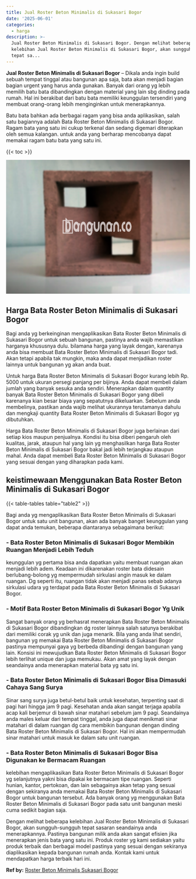 ```yaml
---
title: Jual Roster Beton Minimalis di Sukasari Bogor
date: '2025-06-01'
categories:
  - harga
description: >-
  Jual Roster Beton Minimalis di Sukasari Bogor. Dengan melihat beberapa
  kelebihan Jual Roster Beton Minimalis di Sukasari Bogor, akan sungguh-sungguh
  tepat sa...
---
```


**Jual Roster Beton Minimalis di Sukasari Bogor** – Dikala anda ingin build sebuah tempat tinggal atau bangunan apa saja, bata akan menjadi bagian bagian urgent yang harus anda gunakan. Banyak dari orang yg lebih memilih batu bata dibandingkan dengan material yang lain sbg dinding pada rumah. Hal ini berakibat dari batu bata memiliki keunggulan tersendiri yang membuat orang-orang lebih menginginkan untuk menerapkannya.

Batu bata bahkan ada berbagai ragam yang bisa anda aplikasikan, salah satu bagiannya adalah Bata Roster Beton Minimalis di Sukasari Bogor. Ragam bata yang satu ini cukup terkenal dan sedang digemari diterapkan oleh semua kalangan. untuk anda yang berharap mencobanya dapat memakai ragam batu bata yang satu ini.

{{< toc >}}

![Jual Roster Beton Minimalis di Sukasari Bogor](/images/bata-roster-minimalis-31.png)

## Harga Bata Roster Beton Minimalis di Sukasari Bogor

Bagi anda yg berkeinginan mengaplikasikan Bata Roster Beton Minimalis di Sukasari Bogor untuk sebuah bangunan, pastinya anda wajib memastikan harganya khususnya dulu. bilamana harga yang layak dengan, karenanya anda bisa membuat Bata Roster Beton Minimalis di Sukasari Bogor tadi. Akan tetapi apabila tak mungkin, maka anda dapat menjadikan roster lainnya untuk bangunan yg akan anda buat.

Untuk harga Bata Roster Beton Minimalis di Sukasari Bogor kurang lebih Rp. 5000 untuk ukuran persegi panjang per bijinya. Anda dapat membeli dalam jumlah yang banyak sesuka anda sendiri. Menerapkan dalam quantity banyak Bata Roster Beton Minimalis di Sukasari Bogor yang dibeli karenanya kian besar biaya yang sepatutnya dikeluarkan. Sebelum anda membelinya, pastikan anda wajib melihat ukurannya terutamanya dahulu dan mengkaji quantity Bata Roster Beton Minimalis di Sukasari Bogor yg dibutuhkan.

Harga Bata Roster Beton Minimalis di Sukasari Bogor juga berlainan dari setiap kios maupun penjualnya. Kondisi itu bisa diberi pengaruh oleh kualitas, jarak, ataupun hal yang lain yg menghasilkan harga Bata Roster Beton Minimalis di Sukasari Bogor bakal jadi lebih terjangkau ataupun mahal. Anda dapat membeli Bata Roster Beton Minimalis di Sukasari Bogor yang sesuai dengan yang diharapkan pada kami.

## keistimewaan Menggunakan Bata Roster Beton Minimalis di Sukasari Bogor

{{< table-tables table="table2" >}}

Bagi anda yg mengaplikasikan Bata Roster Beton Minimalis di Sukasari Bogor untuk satu unit bangunan, akan ada banyak banget keunggulan yang dapat anda temukan, beberapa diantaranya sebagaimana berikut:

### \- Bata Roster Beton Minimalis di Sukasari Bogor Membikin Ruangan Menjadi Lebih Teduh

keunggulan yg pertama bisa anda dapatkan yaitu membuat ruangan akan menjadi lebih adem. Keadaan ini dikarenakan roster bata didesain berlubang-bolong yg mempermudah sirkulasi angin masuk ke dalam ruangan. Dg seperti itu, ruangan tidak akan menjadi panas sebab adanya sirkulasi udara yg terdapat pada Bata Roster Beton Minimalis di Sukasari Bogor.

### \- Motif Bata Roster Beton Minimalis di Sukasari Bogor Yg Unik

Sangat banyak orang yg berhasrat menerapkan Bata Roster Beton Minimalis di Sukasari Bogor dibandingkan dg roster lainnya salah satunya berakibat dari memiliki corak yg unik dan juga menarik. Bila yang anda lihat sendiri, bangunan yg memakai Bata Roster Beton Minimalis di Sukasari Bogor pastinya mempunyai gaya yg berbeda dibandingi dengan bangunan yang lain. Konsisi ini mewujudkan Bata Roster Beton Minimalis di Sukasari Bogor lebih terlihat unique dan juga memukau. Akan amat yang layak dengan seandainya anda menerapkan material bata yg satu ini.

### \- Bata Roster Beton Minimalis di Sukasari Bogor Bisa Dimasuki Cahaya Sang Surya

Sinar sang surya juga betul-betul baik untuk kesehatan, terpenting saat di pagi hari hingga jam 9 pagi. Kesehatan anda akan sangat terjaga apabila acap kali berjemur di bawah sinar matahari sebelum jam 9 pagi. Seandainya anda males keluar dari tempat tinggal, anda juga dapat menikmati sinar matahari di dalam ruangan dg cara membikin bangunan dengan dinding Bata Roster Beton Minimalis di Sukasari Bogor. Hal ini akan mempermudah sinar matahari untuk masuk ke dalam satu unit ruangan.

### \- Bata Roster Beton Minimalis di Sukasari Bogor Bisa Digunakan ke Bermacam Ruangan

kelebihan mengaplikasikan Bata Roster Beton Minimalis di Sukasari Bogor yg selanjutnya yakni bisa dipakai ke bermacam tipe ruangan. Seperti hunian, kantor, pertokoan, dan lain sebagainya akan tetap yang sesuai dengan sekiranya anda memakai Bata Roster Beton Minimalis di Sukasari Bogor untuk bangunan tersebut. Ada banyak orang yg menggunakan Bata Roster Beton Minimalis di Sukasari Bogor pada satu unit bangunan meski cuma sedikit bagian saja.

Dengan melihat beberapa kelebihan Jual Roster Beton Minimalis di Sukasari Bogor, akan sungguh-sungguh tepat sasaran seandainya anda menerapkannya. Pastinya bangunan milik anda akan sangat efisien jika menerapkan jenis bata yang satu ini. Produk roster yg kami sediakan yaitu produk terbaik dan berbagai model pastinya yang sesuai dengan sekiranya diaplikasikan kepada bangunan rumah anda. Kontak kami untuk mendapatkan harga terbaik hari ini.

**Ref by:** [Roster Beton Minimalis Sukasari Bogor](https://id.wikipedia.org/wiki/Roster)
